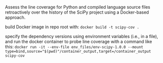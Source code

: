 Assess the line coverage for Python and compiled language source files retroactively over the history of the SciPy project using a Docker-based approach.

build Docker image in repo root with: `docker build -t scipy-cov .`

specify the dependency versions using environment variables (i.e., in a file), and run the docker container to probe line coverage with a command like this:
`docker run -it --env-file env_files/env-scipy-1.0.0 --mount type=bind,source="$(pwd)"/container_output,target=/container_output scipy-cov`
